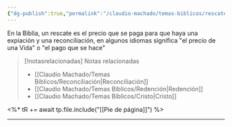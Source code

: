 ```yaml
---
{"dg-publish":true,"permalink":"/claudio-machado/temas-biblicos/rescate/","title":"Rescate","tags":["rescate"]}
---
```


En la Biblia, un rescate es el precio que se paga para que haya una expiación y una reconciliación, en algunos idiomas significa "el precio de una Vida" o "el pago que se hace" 


> [!notasrelacionadas] Notas relacionadas
> - [[Claudio Machado/Temas Bíblicos/Reconciliación\|Reconciliación]]
> - [[Claudio Machado/Temas Bíblicos/Redención\|Redención]]
> - [[Claudio Machado/Temas Bíblicos/Cristo\|Cristo]]

<%* tR += await tp.file.include("[[Pie de página]]") %>

---

